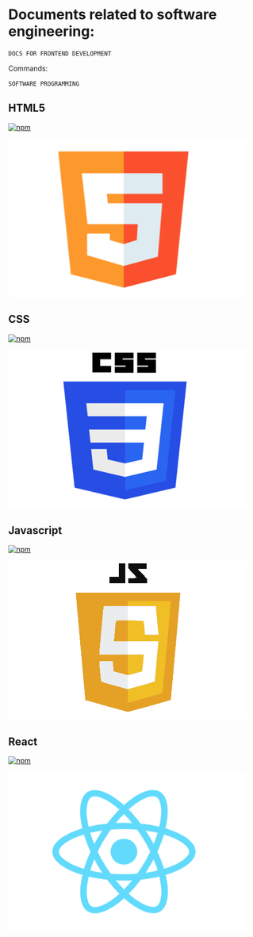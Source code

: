 # Documents related to software engineering:

```
DOCS FOR FRONTEND DEVELOPMENT

```

Commands:

```
SOFTWARE PROGRAMMING

```
## HTML5

<a href="https://codesnippets.sajivfrancis.com/html5all.html"><img alt="npm" src="https://img.shields.io/badge/HTML5-click%20here-red/?style=for-the-badge&logo=appveyor"></a>

[![html5](html5.png)](https://codesnippets.sajivfrancis.com/html5all.html)

## CSS

<a href="https://codesnippets.sajivfrancis.com/cssall.html"><img alt="npm" src="https://img.shields.io/badge/CSS-click%20here-red/?style=for-the-badge&logo=appveyor"></a>

[![css](css3.png)](https://codesnippets.sajivfrancis.com/cssall.html)

## Javascript

<a href="https://codesnippets.sajivfrancis.com/javascriptall.html"><img alt="npm" src="https://img.shields.io/badge/JAVASCRIPT-click%20here-red/?style=for-the-badge&logo=appveyor"></a>

[![javascript](javascript.png)](https://codesnippets.sajivfrancis.com/javascriptall.html)

## React

<a href="https://codesnippets.sajivfrancis.com/reactall.html"><img alt="npm" src="https://img.shields.io/badge/REACT-click%20here-red/?style=for-the-badge&logo=appveyor"></a>

[![react](react.png)](https://codesnippets.sajivfrancis.com/reactall.html)